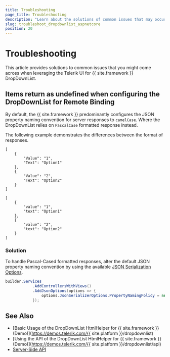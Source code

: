 ```yaml
---
title: Troubleshooting
page_title: Troubleshooting
description: "Learn about the solutions of common issues that may occur while working with {{ site.product }} DropDownList."
slug: troubleshoot_dropdownlist_aspnetcore
position: 20
---
```


# Troubleshooting

This article provides solutions to common issues that you might come across when leveraging the Telerik UI for {{ site.framework }} DropDownList.

## Items return as undefined when configuring the DropDownList for Remote Binding

By default, the {{ site.framework }} predominantly configures the JSON property naming convention for server responses to `camelCase`. Where the DropDownList relies on `PascalCase` formatted response instead.

The following example demonstrates the differences between the format of responses.

```JS PascalCase
[
    {
        "Value": "1",
        "Text": "Option1"
    },
    {
        "Value": "2",
        "Text": "Option2"
    }
]
```
```JS camelCase
[
    {
        "value": "1",
        "text": "Option1"
    },
    {
        "value": "2",
        "text": "Option2"
    }
]
```

### Solution

To handle Pascal-Cased formatted responses, alter the default JSON property naming convention by using the available [JSON Serialization Options](https://docs.telerik.com/aspnet-core/installation/json-serialization#json-serialization).


```C#
builder.Services
            .AddControllersWithViews()
            .AddJsonOptions(options => {
                options.JsonSerializerOptions.PropertyNamingPolicy = null;
            });
```

## See Also

* [Basic Usage of the DropDownList HtmlHelper for {{ site.framework }} (Demo)](https://demos.telerik.com/{{ site.platform }}/dropdownlist)
* [Using the API of the DropDownList HtmlHelper for {{ site.framework }} (Demo)](https://demos.telerik.com/{{ site.platform }}/dropdownlist/api)
* [Server-Side API](/api/grid)
